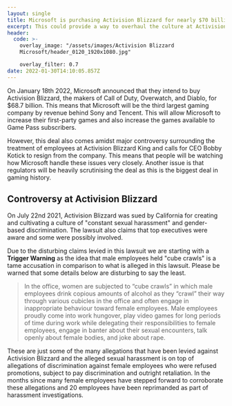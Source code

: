 ```yaml
---
layout: single
title: Microsoft is purchasing Activision Blizzard for nearly $70 billion
excerpt: This could provide a way to overhaul the culture at Activision Blizzard
header:
  code: >-
    overlay_image: "/assets/images/Activision Blizzard
    Microsoft/header_0120_1920x1080.jpg"

    overlay_filter: 0.7
date: 2022-01-30T14:10:05.857Z
---
```

On January 18th 2022, Microsoft announced that they intend to buy Activision Blizzard, the makers of Call of Duty, Overwatch, and Diablo, for $68.7 billion. This means that Microsoft will be the third largest gaming company by revenue behind Sony and Tencent. This will allow Microsoft to increase their first-party games and also increase the games available to Game Pass subscribers.

However, this deal also comes amidst major controversy surrounding the treatment of employees at Activision Blizzard King and calls for CEO Bobby Kotick to resign from the company. This means that people will be watching how Microsoft handle these issues very closely. Another issue is that regulators will be heavily scrutinising the deal as this is the biggest deal in gaming history.

## Controversy at Activision Blizzard

On July 22nd 2021, Activision Blizzard was sued by California for creating and cultivating a culture of "constant sexual harassment" and gender-based discrimination. The lawsuit also claims that top executives were aware and some were possibly involved.

Due to the disturbing claims levied in this lawsuit we are starting with a **Trigger Warning** as the idea that male employees held "cube crawls" is a tame accusation in comparison to what is alleged in this lawsuit. Please be warned that some details below are disturbing to say the least.

> In the office, women are subjected to “cube crawls” in which male employees drink copious amounts of alcohol as they “crawl” their way through various cubicles in the office and often engage in inappropriate behaviour toward female employees. Male employees proudly come into work hungover, play video games for long periods of time during work while delegating their responsibilities to female employees, engage in banter about their sexual encounters, talk openly about female bodies, and joke about rape.

These are just some of the many allegations that have been levied against Activision Blizzard and the alleged sexual harassment is on top of allegations of discrimination against female employees who were refused promotions, subject to pay discrimination and outright retaliation. In the months since many female employees have stepped forward to corroborate these allegations and 20 employees have been reprimanded as part of harassment investigations.